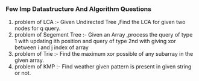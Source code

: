 ### Few Imp Datastructure And Algorithm Questions

1) problem of LCA :- Given Undirected Tree ,Find the LCA for given two nodes for q query.
2) problem of Segement Tree :- Given an Array ,process the query of type 1 with updating ith position and query of type 2nd with giving xor between i and j index of array
3) problem of Trie :- Find the maximum xor possible of any subarray in the given array.
4) problem of KMP :- Find weather given pattern is present in given string or not.
